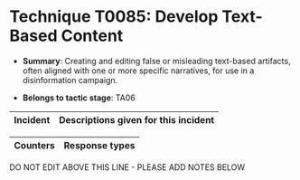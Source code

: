 # Technique T0085: Develop Text-Based Content

* **Summary**: Creating and editing false or misleading text-based artifacts, often aligned with one or more specific narratives, for use in a disinformation campaign.

* **Belongs to tactic stage**: TA06


| Incident | Descriptions given for this incident |
| -------- | -------------------- |



| Counters | Response types |
| -------- | -------------- |


DO NOT EDIT ABOVE THIS LINE - PLEASE ADD NOTES BELOW